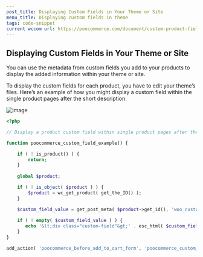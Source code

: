 ```yaml
---
post_title: Displaying Custom Fields in Your Theme or Site
menu_title: Displaying custom fields in theme
tags: code-snippet
current wccom url: https://poocommerce.com/document/custom-product-fields/
---
```


## Displaying Custom Fields in Your Theme or Site

You can use the metadata from custom fields you add to your products to display the added information within your theme or site.

To display the custom fields for each product, you have to edit your theme’s files. Here’s an example of how you might display a custom field within the single product pages after the short description:

![image](./_media/custom-field-value.png)

```php
<?php

// Display a product custom field within single product pages after the short description 

function poocommerce_custom_field_example() {

    if ( ! is_product() ) {
        return;
    }
   
    global $product;

    if ( ! is_object( $product ) ) {
        $product = wc_get_product( get_the_ID() );
    }

    $custom_field_value = get_post_meta( $product->get_id(), 'woo_custom_field', true );
    
    if ( ! empty( $custom_field_value ) ) {
       echo '&lt;div class="custom-field"&gt;' . esc_html( $custom_field_value ) . '&lt;/div&gt;';
    }
}

add_action( 'poocommerce_before_add_to_cart_form', 'poocommerce_custom_field_example', 10 );
```
